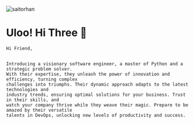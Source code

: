 <p align="left"> <img src="https://komarev.com/ghpvc/?username=YusufDEDE" alt="saitorhan" /> </p>

# Uloo! Hi Three 👋

```
Hi Friend,


Introducing a visionary software engineer, a master of Python and a strategic problem solver.
With their expertise, they unleash the power of innovation and efficiency, turning complex
challenges into triumphs. Their dynamic approach adapts to the latest technologies and
industry trends, ensuring optimal solutions for your business. Trust in their skills, and
watch your company thrive while they weave their magic. Prepare to be amazed by their versatile
talents in DevOps, unlocking new levels of productivity and success.
```
